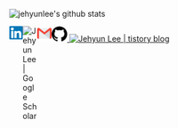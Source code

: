 <!--
**jehyunlee/jehyunlee** is a ✨ _special_ ✨ repository because its `README.md` (this file) appears on your GitHub profile.

Here are some ideas to get you started:

- 🔭 I’m currently working on ...
- 🌱 I’m currently learning ...
- 👯 I’m looking to collaborate on ...
- 🤔 I’m looking for help with ...
- 💬 Ask me about ...
- 📫 How to reach me: ...
- 😄 Pronouns: ...
- ⚡ Fun fact: ...
-->
![jehyunlee's github stats](https://github-readme-stats.vercel.app/api?username=jehyunlee&show_icons=true&hide_border=true)

  
  <a href="https://jehyunlee.github.io/">
    <img src="https://github.com/deut-erium/deut-erium/blob/master/assets/github.svg" width="28px" alt="Jehyun Lee | github blog">
  </a>
  <a href="https://jehyunlee.tistory.com/">
    <img src="https://img.pngio.com/-tistory-png-232_237.jpg" width="28px" alt="Jehyun Lee | tistory blog">
  </a>
  <a href="https://www.linkedin.com/in/jehyunlee0224/">
    <img align="left" alt="Jehyun Lee | Linkedin" width="24px" src="https://github.com/hargun79/hargun79/blob/master/Assets/Linkedin.svg" />
  </a>
  <a href="https://scholar.google.com/citations?user=eiloXe0AAAAJ&hl=en">
    <img align="left" alt="Jehyun Lee | Google Scholar" width="26px" src="https://cdn.icon-icons.com/icons2/2108/PNG/128/google_scholar_icon_130918.png" />
  </a>
  <a href="mailto:jehyun.lee@gmail.com">
    <img align="left" alt="Jehyun Lee | Gmail" width="26px" src="https://github.com/hargun79/hargun79/blob/master/Assets/Gmail.svg" />
  </a>
  

<br><br>
